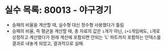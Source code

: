 # 실수 목록: 80013 - 야구경기
* 승패의 비율을 계산할 때, 실수형 대신 정수형 사용했다가 틀림
* 승패의 비율, 즉 평균을 계산할 때, 총 자료의 값은 ```i```개가 아닌, ```i+1```개임에도, ```i```개로 상정하고 계산했다가 원래 계산에 포함되면 안되는 'L' 파트까지 포함하는 인덱스를 결과로 내놓게 되었고, 결과적으로 실패.